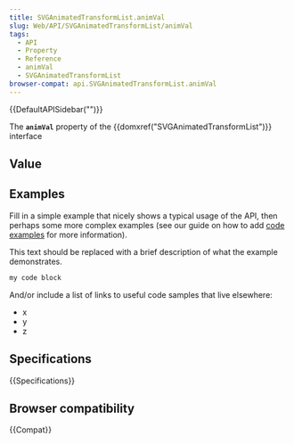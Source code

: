 ```yaml
---
title: SVGAnimatedTransformList.animVal
slug: Web/API/SVGAnimatedTransformList/animVal
tags:
  - API
  - Property
  - Reference
  - animVal
  - SVGAnimatedTransformList
browser-compat: api.SVGAnimatedTransformList.animVal
---
```

{{DefaultAPISidebar("")}}

The **`animVal`** property of the {{domxref("SVGAnimatedTransformList")}} interface 

## Value



## Examples

Fill in a simple example that nicely shows a typical usage of the API, then perhaps some more complex examples (see our guide on how to add [code examples](/en-US/docs/MDN/Contribute/Structures/Code_examples) for more information).

This text should be replaced with a brief description of what the example demonstrates.

```js
my code block
```

And/or include a list of links to useful code samples that live elsewhere:

*   x
*   y
*   z

## Specifications

{{Specifications}}

## Browser compatibility

{{Compat}}



